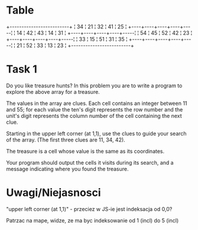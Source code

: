 # Table

 +-------------------------+
 ¦ 34 ¦ 21 ¦ 32 ¦ 41 ¦ 25  ¦
 +----+----+----+----+-----¦
 ¦ 14 ¦ 42 ¦ 43 ¦ 14 ¦ 31  ¦
 +----+----+----+----+-----¦
 ¦ 54 ¦ 45 ¦ 52 ¦ 42 ¦ 23  ¦
 +----+----+----+----+-----¦
 ¦ 33 ¦ 15 ¦ 51 ¦ 31 ¦ 35  ¦
 +----+----+----+----+-----¦
 ¦ 21 ¦ 52 ¦ 33 ¦ 13 ¦ 23  ¦
 +-------------------------+

# Task 1

Do you like treasure hunts? In this problem you are to write a program to explore the above array for a treasure.

The values in the array are clues. Each cell contains an integer between 11 and 55; for each value the ten's digit represents the row number and the unit's digit represents the column number of the cell containing the next clue.

Starting in the upper left corner (at 1,1), use the clues to guide your search of the array. (The first three clues are 11, 34, 42).

The treasure is a cell whose value is the same as its coordinates.

Your program should output the cells it visits during its search, and a message indicating where you found the treasure.

# Uwagi/Niejasnosci

"upper left corner (at 1,1)" - przeciez w JS-ie jest indeksacja od 0,0?

Patrzac na mape, widze, ze ma byc indeksowanie od 1 (incl) do 5 (incl)
